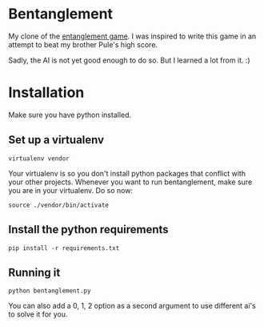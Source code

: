 Bentanglement
=============

My clone of the [entanglement game](http://entanglement.gopherwoodstudios.com/). I was inspired to write this game in an attempt to beat my brother Pule's high score.

Sadly, the AI is not yet good enough to do so. But I learned a lot from it. :)

# Installation
Make sure you have python installed.

## Set up a virtualenv

    virtualenv vendor

Your virtualenv is so you don't install python packages that conflict with your other projects.
Whenever you want to run bentanglement, make sure you are in your virtualenv. Do so now:

    source ./vendor/bin/activate

## Install the python requirements

    pip install -r requirements.txt

## Running it

    python bentanglement.py

You can also add a 0, 1, 2 option as a second argument to use different ai's to solve it for you.


